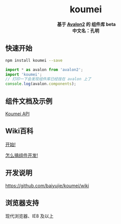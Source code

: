 <h1 align="center">koumei</h1>

<div align="center">
  <strong>基于 <a href="https://github.com/RubyLouvre/avalon">Avalon2</a> 的 组件库 beta</strong>
</div>
<div align="center">
  <strong>中文名：孔明</strong>
</div>

## 快速开始

``` bash
npm install koumei --save
```

``` javascript
import * as avalon from 'avalon2';
import 'koumei';
// 打印一下会发现组件库已经挂在 avalon 上了
console.log(avalon.components);
```

## 组件文档及示例

[Koumei API](https://baiyujie.github.io/koumei-docs)

## Wiki百科
[开始!](https://github.com/baiyujie/koumei/wiki/%E5%BC%80%E5%A7%8B%EF%BC%81)

[怎么搞组件开发!](https://github.com/baiyujie/koumei/wiki/%E6%80%8E%E4%B9%88%E6%90%9E%E7%BB%84%E4%BB%B6%E5%BC%80%E5%8F%91%EF%BC%9F)

## 开发说明
https://github.com/baiyujie/koumei/wiki

## 浏览器支持

现代浏览器、IE8 及以上
